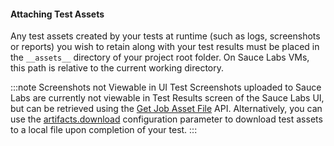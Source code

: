 #### Attaching Test Assets

Any test assets created by your tests at runtime (such as logs, screenshots or reports) you wish to retain along with your test results must be placed in the `__assets__` directory of your project root folder. On Sauce Labs VMs, this path is relative to the current working directory.

:::note Screenshots not Viewable in UI
Test Screenshots uploaded to Sauce Labs are currently not viewable in Test Results screen of the Sauce Labs UI, but can be retrieved using the [Get Job Asset File](/dev/api/jobs/#get-a-job-asset-file) API. Alternatively, you can use the [artifacts.download](#download) configuration parameter to download test assets to a local file upon completion of your test.
:::
